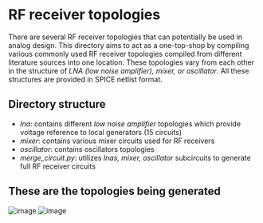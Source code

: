 # RF receiver topologies

There are several RF receiver topologies that can potentially be used in analog design.
This directory aims to act as a one-top-shop by compiling various commonly used RF receiver topologies compiled from different literature sources into one location. These topologies vary from each other in the structure of *LNA (low noise amplifier), mixer, or oscillator*.
All these structures are provided in SPICE netlist format.


## Directory structure
- *lna*: contains different *low noise amplifier* topologies which provide voltage reference to local generators (15 circuits)
- *mixer*: contains various mixer circuits used for RF receivers
- *oscillator*: contains oscillators topologies
- *merge_circuit.py*: utilizes *lnas, mixer, oscillator* subcircuits to generate full RF receiver circuits

## These are the topologies being generated 

![image](https://user-images.githubusercontent.com/40378093/163063782-2ffa2104-9180-435a-8844-23153ed5212b.png)
![image](https://user-images.githubusercontent.com/40378093/163063891-88795c2d-bfdf-4c75-8c26-d550592eee1c.png)
